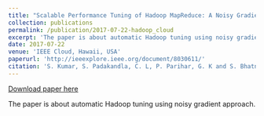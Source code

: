 ```yaml
---
title: "Scalable Performance Tuning of Hadoop MapReduce: A Noisy Gradient Approach"
collection: publications
permalink: /publication/2017-07-22-hadoop_cloud
excerpt: 'The paper is about automatic Hadoop tuning using noisy gradient approach.'
date: 2017-07-22
venue: 'IEEE Cloud, Hawaii, USA'
paperurl: 'http://ieeexplore.ieee.org/document/8030611/'
citation: 'S. Kumar, S. Padakandla, C. L, P. Parihar, G. K and S. Bhatnagar, &quot;Scalable Performance Tuning of Hadoop MapReduce: A Noisy Gradient Approach,&quot; 2017 IEEE 10th International Conference on Cloud Computing (CLOUD), Honolulu, CA, 2017, pp. 375-382. doi: 10.1109/CLOUD.2017.55'
---
```


<a href='http://ieeexplore.ieee.org/document/8030611/'>Download paper here</a>

The paper is about automatic Hadoop tuning using noisy gradient approach.
